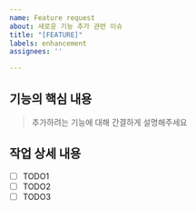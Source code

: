 ```yaml
---
name: Feature request
about: 새로운 기능 추가 관련 이슈
title: "[FEATURE]"
labels: enhancement
assignees: ''

---
```


## 기능의 핵심 내용

> 추가하려는 기능에 대해 간결하게 설명해주세요

## 작업 상세 내용

- [ ] TODO1
- [ ] TODO2
- [ ] TODO3
